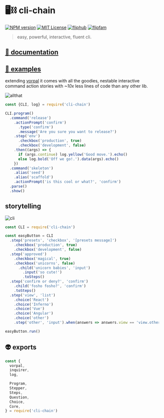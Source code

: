 # 🖥⛓ cli-chain

[![NPM version][cli-chain-npm-image]][cli-chain-npm-url]
[![MIT License][license-image]][license-url]
[![fliphub][gitter-badge]][gitter-url]
[![flipfam][flipfam-image]][flipfam-url]

[cli-chain-npm-image]: https://img.shields.io/npm/v/cli-chain.svg
[cli-chain-npm-url]: https://npmjs.org/package/cli-chain
[license-image]: http://img.shields.io/badge/license-MIT-blue.svg?style=flat
[license-url]: https://spdx.org/licenses/MIT
[gitter-badge]: https://img.shields.io/gitter/room/fliphub/pink.svg
[gitter-url]: https://gitter.im/fliphub/Lobby
[flipfam-image]: https://img.shields.io/badge/%F0%9F%8F%97%20%F0%9F%92%A0-flipfam-9659F7.svg
[flipfam-url]: https://www.npmjs.com/package/flipfam

> easy, powerful, interactive, fluent cli.

## [📖 documentation](./docs)

## [📘 examples](./examples)

extending [vorpal](https://github.com/dthree/vorpal) it comes with all the goodies, nestable interactive command action stories with *~10x* less lines of code than any other lib.

![allthat](https://cloud.githubusercontent.com/assets/4022631/24635847/06b3d836-188b-11e7-9e5c-f3362c8b70ca.gif)

```js
const {CLI, log} = require('cli-chain')

CLI.program()
  .command('release')
    .actionPrompt('confirm')
      .type('confirm')
      .message('Are you sure you want to release?')
    .step('env')
      .checkbox('production', true)
      .checkbox('development', false)
    .then((args) => {
      if (args.continue) log.yellow('Good move.').echo()
      else log.bold('Off we go!.').data(args).echo()
    })
  .command('skeleton')
    .alias('seed')
    .alias('scaffold')
    .actionPrompt('is this cool or what?', 'confirm')
  .parse()
  .show()
```

## storytelling

![cli](https://cloud.githubusercontent.com/assets/4022631/24635848/06c91a0c-188b-11e7-9d7b-9c6f1c433d46.gif)

```js
const CLI = require('cli-chain')

const easyButton = CLI
  .step('presets', 'checkbox', '[presets message]')
    .checkbox('production', true)
    .checkbox('development', false)
  .step('approved')
    .checkbox('magical', true)
    .checkbox('unicorns', false)
      .child('unicorn babies', 'input')
        .input('so cute!')
        .toSteps()
  .step('confirm or deny?', 'confirm')
    .child('fosho fosho?', 'confirm')
    .toSteps()
  .step('view', 'list')
    .choice('React')
    .choice('Inferno')
    .choice('Vue')
    .choice('Angular')
    .choice('other')
    .step('other', 'input').when(answers => answers.view == 'view.other')

easyButton.run()
```


## 👽 exports

```js
const {
  vorpal,
  inquirer,
  log,

  Program,
  Stepper,
  Steps,
  Question,
  Choice,
  Core,
} = require('cli-chain')
```
